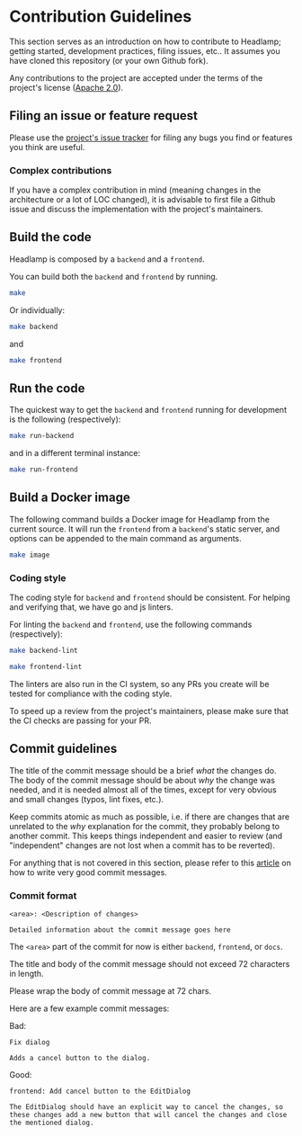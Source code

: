 # Contribution Guidelines

This section serves as an introduction on how to contribute to Headlamp; getting started, development practices, filing issues, etc..
It assumes you have cloned this repository (or your own Github fork).

Any contributions to the project are accepted under the terms of the project's
license ([Apache 2.0](../LICENSE)).

## Filing an issue or feature request

Please use the [project's issue tracker](https://github.com/kinvolk/headlamp/issues) for filing any bugs you find or features
you think are useful.

### Complex contributions

If you have a complex contribution in mind (meaning changes in the architecture
or a lot of LOC changed), it is advisable to first file a Github issue and
discuss the implementation with the project's maintainers.

## Build the code

Headlamp is composed by a `backend` and a `frontend`.

You can build both the `backend` and `frontend` by running.

```bash
make
```

Or individually:

```bash
make backend
```

and

```bash
make frontend
```

## Run the code

The quickest way to get the `backend` and `frontend` running for development is
the following (respectively):

```bash
make run-backend
```

and in a different terminal instance:

```bash
make run-frontend
```

## Build a Docker image

The following command builds a Docker image for Headlamp from the current
source. It will run the `frontend` from a `backend`'s static server, and
options can be appended to the main command as arguments.

```bash
make image
```

### Coding style

The coding style for `backend` and `frontend` should be consistent.
For helping and verifying that, we have go and js linters.

For linting the `backend` and `frontend`, use the following commands
(respectively):

```bash
make backend-lint
```

```bash
make frontend-lint
```

The linters are also run in the CI system, so any PRs you create will be
tested for compliance with the coding style.

To speed up a review from the project's maintainers, please make sure that
the CI checks are passing for your PR.

## Commit guidelines

The title of the commit message should be a brief _what_ the changes do.
The body of the commit message should be about _why_ the change was needed,
and it is needed almost all of the times, except for very obvious and small
changes (typos, lint fixes, etc.).

Keep commits atomic as much as possible, i.e. if there are changes that are
unrelated to the _why_ explanation for the commit, they probably belong to
another commit. This keeps things independent and easier to review (and
"independent" changes are not lost when a commit has to be reverted).

For anything that is not covered in this section, please refer to this
[article](https://chris.beams.io/posts/git-commit/) on how to write very good
 commit messages.

### Commit format

```
<area>: <Description of changes>

Detailed information about the commit message goes here
```

The `<area>` part of the commit for now is either `backend`, `frontend`, or
`docs`.

The title and body of the commit message should not exceed 72 characters in
length.

Please wrap the body of commit message at 72 chars.

Here are a few example commit messages:

Bad:
```
Fix dialog

Adds a cancel button to the dialog.
```

Good:
```
frontend: Add cancel button to the EditDialog

The EditDialog should have an explicit way to cancel the changes, so
these changes add a new button that will cancel the changes and close
the mentioned dialog.
```
